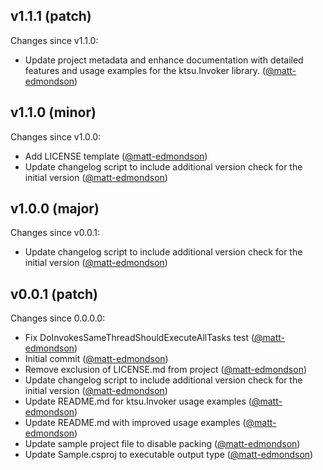 ## v1.1.1 (patch)

Changes since v1.1.0:

- Update project metadata and enhance documentation with detailed features and usage examples for the ktsu.Invoker library. ([@matt-edmondson](https://github.com/matt-edmondson))

## v1.1.0 (minor)

Changes since v1.0.0:

- Add LICENSE template ([@matt-edmondson](https://github.com/matt-edmondson))
- Update changelog script to include additional version check for the initial version ([@matt-edmondson](https://github.com/matt-edmondson))

## v1.0.0 (major)

Changes since v0.0.1:

- Update changelog script to include additional version check for the initial version ([@matt-edmondson](https://github.com/matt-edmondson))

## v0.0.1 (patch)

Changes since 0.0.0.0:

- Fix DoInvokesSameThreadShouldExecuteAllTasks test ([@matt-edmondson](https://github.com/matt-edmondson))
- Initial commit ([@matt-edmondson](https://github.com/matt-edmondson))
- Remove exclusion of LICENSE.md from project ([@matt-edmondson](https://github.com/matt-edmondson))
- Update changelog script to include additional version check for the initial version ([@matt-edmondson](https://github.com/matt-edmondson))
- Update README.md for ktsu.Invoker usage examples ([@matt-edmondson](https://github.com/matt-edmondson))
- Update README.md with improved usage examples ([@matt-edmondson](https://github.com/matt-edmondson))
- Update sample project file to disable packing ([@matt-edmondson](https://github.com/matt-edmondson))
- Update Sample.csproj to executable output type ([@matt-edmondson](https://github.com/matt-edmondson))


